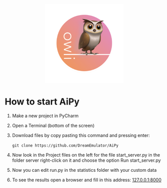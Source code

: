 <p align="center">
  <img src="server/img/OWLI_transparent.png" height="250" width="250" title="Owli sees all">
</p>

# How to start AiPy

1. Make a new project in PyCharm

2. Open a Terminal (bottom of the screen)

3. Download files by copy pasting this command and pressing enter:

    `git clone https://github.com/DreamEmulator/AiPy`

4. Now look in the Project files on the left for the file start_server.py in the folder server
right-click on it and choose the option Run start_server.py

5. Now you can edit run.py in the statistics folder with your custom data

6. To see the results open a browser and fill in this address: 
<a href="127.0.0.1:8000" target=_blank>127.0.0.1:8000</a>